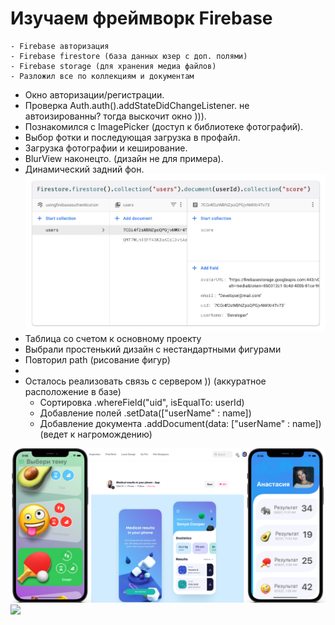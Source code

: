 # Изучаем фреймворк Firebase

    - Firebase авторизация
    - Firebase firestore (база данных юзер с доп. полями)
    - Firebase storage (для хранения медиа файлов)
    - Разложил все по коллекциям и документам
    
- Окно авторизации/регистрации.
- Проверка Auth.auth().addStateDidChangeListener.
    не автоизированны? тогда выскочит окно ))).
- Познакомился с ImagePicker (доступ к библиотеке фотографий).
- Выбор фотки и последующая загрузка в профайл.
- Загрузка фотографии и кеширование.
- BlurView наконецто. (дизайн не для примера).
- Динамический задний фон.
<img src="https://github.com/ihValery/FirebaseProfile/blob/feature/FireStoreCollectionUsers.png"></a>
- Таблица со счетом к основному проекту
- Выбрали простенький дизайн с нестандартными фигурами
- Повторил path (рисование фигур)
- 
- Осталось реализовать связь с сервером )) (аккуратное расположение в базе)
    - Сортировка .whereField("uid", isEqualTo: userId)
    - Добавление полей .setData(["userName" : name])
    - Добавление документа .addDocument(data: ["userName" : name]) (ведет к нагромождению)

<img src="https://github.com/ihValery/FirebaseProfile/blob/feature/ScoreTable.png"></a>
<img src="https://github.com/ihValery/FirebaseProfile/blob/feature/profileFB.gif?raw=true"></a>
